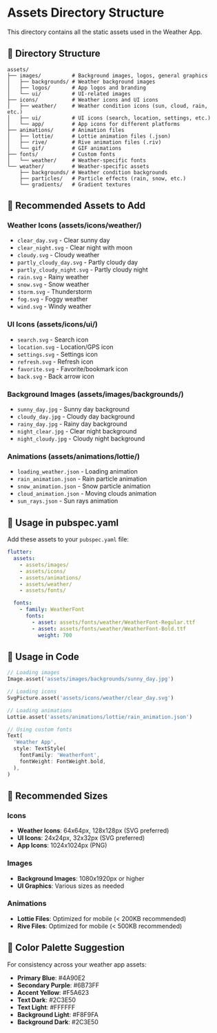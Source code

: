 # Assets Directory Structure

This directory contains all the static assets used in the Weather App.

## 📁 Directory Structure

```
assets/
├── images/          # Background images, logos, general graphics
│   ├── backgrounds/ # Weather background images
│   ├── logos/       # App logos and branding
│   └── ui/          # UI-related images
├── icons/           # Weather icons and UI icons
│   ├── weather/     # Weather condition icons (sun, cloud, rain, etc.)
│   ├── ui/          # UI icons (search, location, settings, etc.)
│   └── app/         # App icons for different platforms
├── animations/      # Animation files
│   ├── lottie/      # Lottie animation files (.json)
│   ├── rive/        # Rive animation files (.riv)
│   └── gif/         # GIF animations
├── fonts/           # Custom fonts
│   └── weather/     # Weather-specific fonts
└── weather/         # Weather-specific assets
    ├── backgrounds/ # Weather condition backgrounds
    ├── particles/   # Particle effects (rain, snow, etc.)
    └── gradients/   # Gradient textures
```

## 🎨 Recommended Assets to Add

### Weather Icons (assets/icons/weather/)
- `clear_day.svg` - Clear sunny day
- `clear_night.svg` - Clear night with moon
- `cloudy.svg` - Cloudy weather
- `partly_cloudy_day.svg` - Partly cloudy day
- `partly_cloudy_night.svg` - Partly cloudy night
- `rain.svg` - Rainy weather
- `snow.svg` - Snow weather
- `storm.svg` - Thunderstorm
- `fog.svg` - Foggy weather
- `wind.svg` - Windy weather

### UI Icons (assets/icons/ui/)
- `search.svg` - Search icon
- `location.svg` - Location/GPS icon
- `settings.svg` - Settings icon
- `refresh.svg` - Refresh icon
- `favorite.svg` - Favorite/bookmark icon
- `back.svg` - Back arrow icon

### Background Images (assets/images/backgrounds/)
- `sunny_day.jpg` - Sunny day background
- `cloudy_day.jpg` - Cloudy day background
- `rainy_day.jpg` - Rainy day background
- `night_clear.jpg` - Clear night background
- `night_cloudy.jpg` - Cloudy night background

### Animations (assets/animations/lottie/)
- `loading_weather.json` - Loading animation
- `rain_animation.json` - Rain particle animation
- `snow_animation.json` - Snow particle animation
- `cloud_animation.json` - Moving clouds animation
- `sun_rays.json` - Sun rays animation

## 📝 Usage in pubspec.yaml

Add these assets to your `pubspec.yaml` file:

```yaml
flutter:
  assets:
    - assets/images/
    - assets/icons/
    - assets/animations/
    - assets/weather/
    - assets/fonts/

  fonts:
    - family: WeatherFont
      fonts:
        - asset: assets/fonts/weather/WeatherFont-Regular.ttf
        - asset: assets/fonts/weather/WeatherFont-Bold.ttf
          weight: 700
```

## 🎯 Usage in Code

```dart
// Loading images
Image.asset('assets/images/backgrounds/sunny_day.jpg')

// Loading icons
SvgPicture.asset('assets/icons/weather/clear_day.svg')

// Loading animations
Lottie.asset('assets/animations/lottie/rain_animation.json')

// Using custom fonts
Text(
  'Weather App',
  style: TextStyle(
    fontFamily: 'WeatherFont',
    fontWeight: FontWeight.bold,
  ),
)
```

## 📏 Recommended Sizes

### Icons
- **Weather Icons**: 64x64px, 128x128px (SVG preferred)
- **UI Icons**: 24x24px, 32x32px (SVG preferred)
- **App Icons**: 1024x1024px (PNG)

### Images
- **Background Images**: 1080x1920px or higher
- **UI Graphics**: Various sizes as needed

### Animations
- **Lottie Files**: Optimized for mobile (< 200KB recommended)
- **Rive Files**: Optimized for mobile (< 500KB recommended)

## 🎨 Color Palette Suggestion

For consistency across your weather app assets:

- **Primary Blue**: #4A90E2
- **Secondary Purple**: #6B73FF
- **Accent Yellow**: #F5A623
- **Text Dark**: #2C3E50
- **Text Light**: #FFFFFF
- **Background Light**: #F8F9FA
- **Background Dark**: #2C3E50
